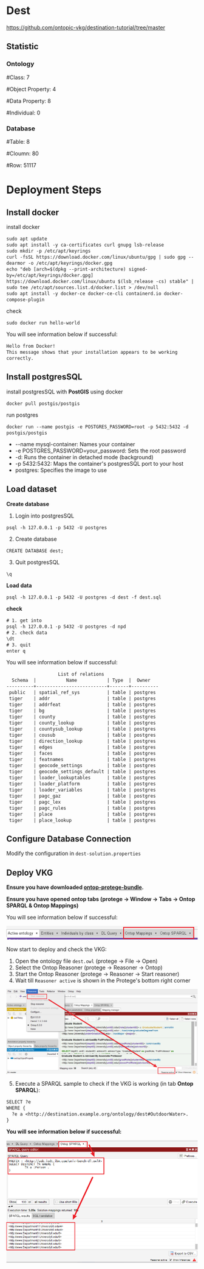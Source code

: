 # Dest
https://github.com/ontopic-vkg/destination-tutorial/tree/master
## Statistic
### Ontology
#Class: 7

#Object Property: 4

#Data Property: 8

#Individual: 0

### Database
#Table: 8

#Cloumn: 80

#Row: 51117

# Deployment Steps
## Install docker
install docker
```shell
sudo apt update
sudo apt install -y ca-certificates curl gnupg lsb-release
sudo mkdir -p /etc/apt/keyrings
curl -fsSL https://download.docker.com/linux/ubuntu/gpg | sudo gpg --dearmor -o /etc/apt/keyrings/docker.gpg
echo "deb [arch=$(dpkg --print-architecture) signed-by=/etc/apt/keyrings/docker.gpg] https://download.docker.com/linux/ubuntu $(lsb_release -cs) stable" | sudo tee /etc/apt/sources.list.d/docker.list > /dev/null
sudo apt install -y docker-ce docker-ce-cli containerd.io docker-compose-plugin
```
check
```shell
sudo docker run hello-world
```
You will see information below if successful:
```text
Hello from Docker!
This message shows that your installation appears to be working correctly.
```
## Install postgresSQL
install postgresSQL with **PostGIS**  using docker 
```shell
docker pull postgis/postgis
```
run postgres
```shell
docker run --name postgis -e POSTGRES_PASSWORD=root -p 5432:5432 -d postgis/postgis
```
- --name mysql-container: Names your container
- -e POSTGRES_PASSWORD=your_password: Sets the root password
- -d: Runs the container in detached mode (background)
- -p 5432:5432: Maps the container's postgresSQL port to your host
- postgres: Specifies the image to use

## Load dataset
**Create database**
1. Login into postgresSQL
```text
psql -h 127.0.0.1 -p 5432 -U postgres 
```
2. Create database
```text
CREATE DATABASE dest;
```
3. Quit postgresSQL
```text
\q
```

**Load data**

```shell
psql -h 127.0.0.1 -p 5432 -U postgres -d dest -f dest.sql
```
**check**
```shell
# 1. get into 
psql -h 127.0.0.1 -p 5432 -U postgres -d npd
# 2. check data
\dt
# 3. quit
enter q
```

You will see information below if successful:
```text
                   List of relations
  Schema  |           Name           | Type  |  Owner   
----------+--------------------------+-------+----------
 public   | spatial_ref_sys          | table | postgres
 tiger    | addr                     | table | postgres
 tiger    | addrfeat                 | table | postgres
 tiger    | bg                       | table | postgres
 tiger    | county                   | table | postgres
 tiger    | county_lookup            | table | postgres
 tiger    | countysub_lookup         | table | postgres
 tiger    | cousub                   | table | postgres
 tiger    | direction_lookup         | table | postgres
 tiger    | edges                    | table | postgres
 tiger    | faces                    | table | postgres
 tiger    | featnames                | table | postgres
 tiger    | geocode_settings         | table | postgres
 tiger    | geocode_settings_default | table | postgres
 tiger    | loader_lookuptables      | table | postgres
 tiger    | loader_platform          | table | postgres
 tiger    | loader_variables         | table | postgres
 tiger    | pagc_gaz                 | table | postgres
 tiger    | pagc_lex                 | table | postgres
 tiger    | pagc_rules               | table | postgres
 tiger    | place                    | table | postgres
 tiger    | place_lookup             | table | postgres
```

## Configure Database Connection
Modify the configuration in `dest-solution.properties`

## Deploy VKG
**Ensure you have downloaded [ontop-protege-bundle](https://github.com/ontop/ontop/releases).**

**Ensure you have opened ontop tabs (protege → Window → Tabs → Ontop SPARQL & Ontop Mappings)**

You will see information below if successful:

![protege_with_ontop_tabs](../../resources/imgs/protege_with_ontop_tabs.png)

Now start to deploy and check the VKG: 
1. Open the ontology file `dest.owl` (protege → File → Open)
2. Select the Ontop Reasoner (protege → Reasoner → Ontop)
3. Start the Ontop Reasoner (protege → Reasoner → Start reasoner)
4. Wait till `Reasoner active` is shown in the Protege's bottom right corner

![protege_with_ontop_tabs](../../resources/imgs/protege_reasoner_active.png)

5. Execute a SPARQL sample to check if the VKG is working (in tab **Ontop SPARQL**):
```text
SELECT ?e
WHERE {
  ?e a <http://destination.example.org/ontology/dest#OutdoorWater>.
}
```

**You will see information below if successful:**

![protege_sparql_query](../../resources/imgs/protege_sparql_query.png)